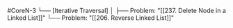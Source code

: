 #CoreN-3
└── [Iterative Traversal]
    │
    ├── Problem: "[[237. Delete Node in a Linked List]]"
    └── Problem: "[[206. Reverse Linked List]]"